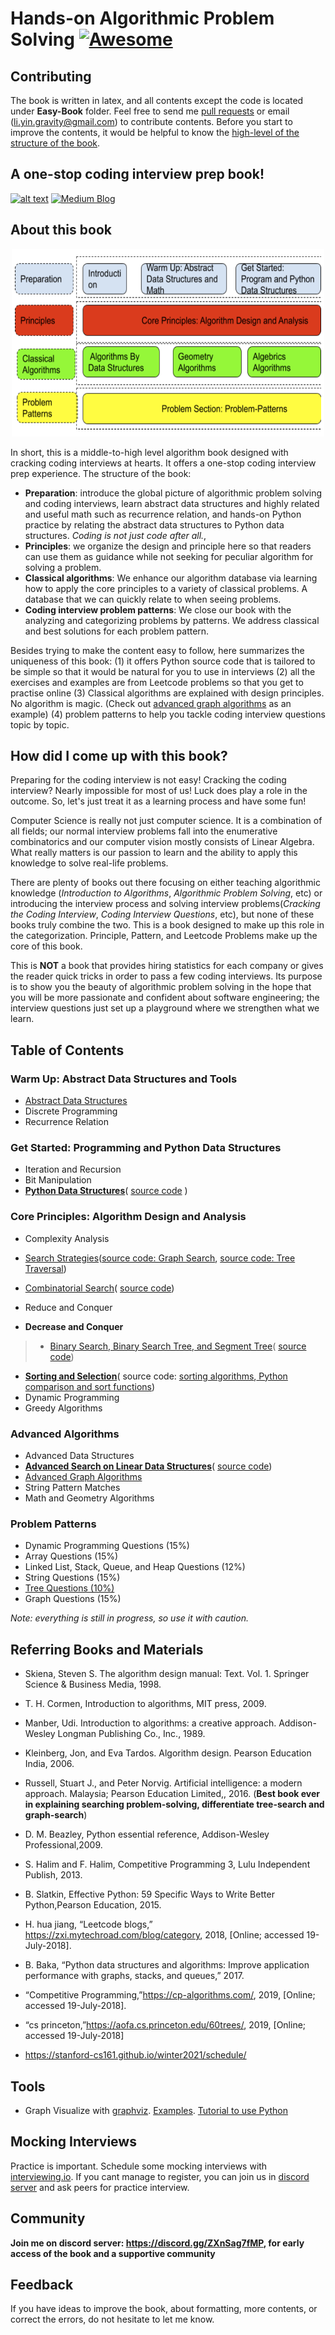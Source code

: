 # **Hands-on Algorithmic Problem Solving** [![Awesome](https://cdn.rawgit.com/sindresorhus/awesome/d7305f38d29fed78fa85652e3a63e154dd8e8829/media/badge.svg)](https://github.com/sindresorhus/awesome)

## Contributing
The book is written in latex, and all contents except the code is located under **Easy-Book** folder. Feel free to send me  [pull requests](https://github.com/liyin2015/python-coding-interview/pulls) or email (li.yin.gravity@gmail.com) to contribute contents. Before you start to improve the contents, it would be helpful to know the [high-level of the structure of the book](#about-this-book).


## A one-stop coding interview prep book!
<!-- Please don't remove this: Grab your social icons from https://github.com/carlsednaoui/gitsocial -->
<!-- display the social media buttons in your README -->

[![alt text][3.1]][3] [![Medium Blog][4.1]][4]
<!-- [![alt text][1.1]][1]
[![alt text][2.1]][2] -->

<!--[![alt text][5.1]][5]
[![alt text][6.1]][6]-->

<!-- links to social media icons -->
<!-- no need to change these -->

<!-- icons with padding -->

[1.1]: http://i.imgur.com/tXSoThF.png (twitter icon with padding)
[2.1]: http://i.imgur.com/P3YfQoD.png (facebook icon with padding)
[3.1]: https://www.iconfinder.com/icons/2329259/download/png/32 (google plus icon with padding)
[4.1]: https://img.shields.io/badge/Medium-12100E?style=for-the-badge&logo=medium&logoColor=white
<!--[4.1]: http://i.imgur.com/YckIOms.png (tumblr icon with padding)-->
<!--[5.1]: http://i.imgur.com/1AGmwO3.png (dribbble icon with padding)
[6.1]: http://i.imgur.com/0o48UoR.png (github icon with padding)-->

<!-- icons without padding -->

[1.2]: http://i.imgur.com/wWzX9uB.png (twitter icon without padding)
[2.2]: http://i.imgur.com/fep1WsG.png (facebook icon without padding)
[3.2]: http://i.imgur.com/VlgBKQ9.png (google plus icon without padding)
[4.2]: http://i.imgur.com/jDRp47c.png (tumblr icon without padding)
[5.2]: http://i.imgur.com/Vvy3Kru.png (dribbble icon without padding)
[6.2]: http://i.imgur.com/9I6NRUm.png (github icon without padding)


<!-- links to your social media accounts -->
<!-- update these accordingly -->
[1]: https://twitter.com/liyinscience
[2]: https://www.facebook.com/li.yin.355
[3]: https://www.linkedin.com/in/li-yin-00b0456b/
[4]: https://medium.com/algorithms-and-leetcode
[5]: https://www.liyinscience.com/

## About this book

<p align="center">
  <img src="figures/book_structure.png" alt="book_structure" width="500" height="300" title="Figure 1. Four umbrellas:  each row indicates corresponding parts as outlined in this book."/>
</p>


In short, this is a middle-to-high level algorithm book designed with cracking coding interviews at hearts. It offers a one-stop coding interview prep experience. The structure of the book: 
* **Preparation**: introduce the global picture of algorithmic problem solving and coding interviews, learn abstract data structures and highly related and useful math such as recurrence relation, and hands-on Python practice by relating the abstract data structures to Python data structures. *Coding is not just code after all.*, 
* **Principles**: we organize the design and principle here so that readers can use them as guidance while not seeking for peculiar algorithm for solving a problem. 
* **Classical algorithms**: We enhance our algorithm database via learning how to apply the core principles to a variety of classical problems. A database that we can quickly relate to when seeing problems.
* **Coding interview problem patterns**:  We close our book with the analyzing and categorizing problems by patterns. We address classical and best solutions for each problem pattern. 



Besides trying to make the content easy to follow, here summarizes the uniqueness of this book: (1) it offers Python source code that is tailored to be simple so that it would be natural for you to use in interviews (2) all the exercises and examples are from Leetcode problems so that you get to practise online (3) Classical algorithms are explained with design principles. No algorithm is magic. (Check out [advanced graph algorithms](https://github.com/liyin2015/Hands-on-Algorithmic-Problem-Solving/blob/master/chapters_pdf/chapter_advanced_graph_algorithm.pdf) as an example) (4) problem patterns to help you tackle coding interview questions topic by topic.
## How did I come up with this book?
Preparing for the coding interview is not easy! Cracking the coding interview? Nearly impossible for most of us! Luck does play a role in the outcome. So, let's just treat it as a learning process and have some fun!

Computer Science is really not just computer science. It is a combination of all fields; our normal interview problems fall into the enumerative combinatorics and our computer vision mostly consists of Linear Algebra. What really matters is our passion to learn and the ability to apply this knowledge to solve real-life problems. 

There are plenty of books out there focusing on either teaching algorithmic knowledge  (*Introduction to Algorithms*, *Algorithmic Problem Solving*, etc) or introducing the interview process and solving interview problems(*Cracking the Coding Interview*, *Coding Interview Questions*, etc), but none of these books truly combine the two. This is a book designed to make up this role in the categorization. Principle, Pattern, and Leetcode Problems make up the core of this book.

This is **NOT** a book that provides hiring statistics for each company or gives the reader quick tricks in order to pass a few coding interviews.  Its purpose is to show you the beauty of algorithmic problem solving in the hope that you will be more passionate and confident about software engineering; the interview questions just set up a playground where we strengthen what we learn. 


## Table of Contents

### Warm Up: Abstract Data Structures and Tools
* [Abstract Data Structures](chapters_pdf/Abstract_Data_Structures.pdf)
* Discrete Programming
* Recurrence Relation

### Get Started: Programming and Python Data Structures
* Iteration and Recursion
* Bit Manipulation
* [**Python Data Structures**](chapters_pdf/Python_Data_Structure.pdf)( [source code](Colab_Codes/chapter_python_datastrcutures.ipynb) )

### Core Principles: Algorithm Design and Analysis
* Complexity Analysis
* [Search Strategies](chapters_pdf/search_strategies.pdf)([source code: Graph Search](Colab_Codes/chapter_search_strategies.ipynb), [source code: Tree Traversal](Colab_Codes/chapter_tree_data_structure_and_traversal.ipynb))
* [Combinatorial Search](chapters_pdf/combinatorial_search.pdf)( [source code](Colab_Codes/chapter_combinatorial_search.ipynb))
* Reduce and Conquer

* **Decrease and Conquer**
> * [Binary Search, Binary Search Tree, and Segment Tree](chapters_pdf/decrease_and_conquer.pdf)( [source code](Colab_Codes/chapter_decrease_and_conquer.ipynb))
* [**Sorting and Selection**](chapters_pdf/sorting_algorithms_with_python3.pdf)( source code: [ sorting algorithms](Colab_Codes/chapter_sorting_and_selection_algorithms.ipynb),[ Python comparison and sort functions](Colab_Codes/chapter_python_comparison_sorting.ipynb))
* Dynamic Programming
* Greedy Algorithms

### Advanced Algorithms 
* Advanced Data Structures
* [**Advanced Search on Linear Data Structures**](chapters_pdf/advanced_search_on_linear_data_structures.pdf)( [source code](Colab_Codes/Advanced_Search_on_Linear_Data_Structures.ipynb))
* [Advanced Graph Algorithms](chapters_pdf/chapter_advanced_graph_algorithm.pdf)
* String Pattern Matches
* Math and Geometry Algorithms

### Problem Patterns
* Dynamic Programming Questions (15%)
* Array Questions (15%)
* Linked List, Stack, Queue, and Heap Questions (12%)
* String Questions (15%)
* [Tree Questions (10%)](unorganized_pdf/tree_questions.pdf)
* Graph Questions (15%)

*Note: everything is still in progress, so use it with caution.*

## Referring Books and Materials

* Skiena, Steven S. The algorithm design manual: Text. Vol. 1. Springer Science & Business Media, 1998.

* T. H. Cormen, Introduction to algorithms, MIT press, 2009.

* Manber, Udi. Introduction to algorithms: a creative approach. Addison-Wesley Longman Publishing Co., Inc., 1989.

* Kleinberg, Jon, and Eva Tardos. Algorithm design. Pearson Education India, 2006.

* Russell, Stuart J., and Peter Norvig. Artificial intelligence: a modern approach. Malaysia; Pearson Education Limited,, 2016. (**Best book ever in explaining searching problem-solving, differentiate tree-search and graph-search**)

* D. M. Beazley, Python essential reference, Addison-Wesley Professional,2009.

* S. Halim and F. Halim, Competitive Programming 3, Lulu Independent
Publish, 2013.

* B. Slatkin, Effective Python: 59 Specific Ways to Write Better Python,Pearson Education, 2015.

* H. hua jiang, “Leetcode blogs,” https://zxi.mytechroad.com/blog/category, 2018, [Online; accessed 19-July-2018].

* B. Baka, “Python data structures and algorithms: Improve application performance with graphs, stacks, and queues,” 2017.

* “Competitive  Programming,”https://cp-algorithms.com/,  2019, [Online; accessed 19-July-2018].

* “cs  princeton,”https://aofa.cs.princeton.edu/60trees/,  2019,
[Online; accessed 19-July-2018]
* https://stanford-cs161.github.io/winter2021/schedule/

## Tools
* Graph Visualize with [graphviz](http://www.webgraphviz.com/). [Examples](https://graphs.grevian.org/example). [Tutorial to use Python](https://graphviz.readthedocs.io/en/stable/manual.html)

## Mocking Interviews
Practice is important. Schedule some mocking interviews with [interviewing.io](https://interviewing.io/). If you cant manage to register, you can join us in [discord server](https://discord.gg/ZXnSag7fMP) and ask peers for practice interview.

## Community
**Join me on discord server: https://discord.gg/ZXnSag7fMP, for early access of the book and a supportive community**

## Feedback
If you have ideas to improve the book, about formatting, more contents, or correct the errors, do not hesitate to let me know. 

<!---## Copyright
The book is copyrighed and protected, please do not spread without permission. ---!>
